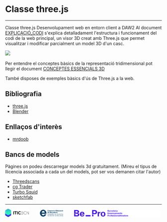 # Classe three.js
---
Classe three.js Desenvolupament web en entorn client a DAW2
Al document [EXPLICACIÓ_CODI](DOCUMENTATION/READMES/EXPLICACIÓ_CODI_MAIN.md) s'explica detalladament l'estructura i funcionament del codi de la web principal, un visor 3D creat amb Three.js que permet visualitzar i modificar parcialment un model 3D d'un casc.

![](./DOCUMENTATION/IMATGES_DOCUMENTACIÓ/IMATGES_WEB/web_base.gif)

Per entendre el conceptes bàsics de la representació tridimensional pot llegir el document [CONCEPTES ESSENCIALS 3D](DOCUMENTATION/READMES/CONCEPTES_ESSENCIALS_3D.md) 

També disposes de exemples bàsics d'ús de Three.js a la web.

## Bibliografia
- [three.js](https://threejs.org/)
- [Blender](https://www.blender.org/)
## Enllaços d'interès
- [mrdoob](https://github.com/mrdoob)

## Bancs de models
Pàgines on podeu descarregar models 3d gratuitament. (Mireu el tipus de llicencia associada a cada un del models, pot ser vos demanen citar l'autor)
- [Threedscans](https://threedscans.com/)
- [cg Trader](https://www.cgtrader.com/)
- [Turbo Squid](https://www.turbosquid.com/)
- [sketchfab](https://sketchfab.com/)




---

<p align="left">
  <img alt="Light" src="./PAGE/IMG/LOGOS/logoITICBCN.png" width="15%">
&nbsp; &nbsp; &nbsp; &nbsp;
  <img alt="Dark" src="./PAGE/IMG/LOGOS/logo_CEB.png" width="15%">
&nbsp; &nbsp; &nbsp; &nbsp;
  <img alt="Dark" src="./PAGE/IMG/LOGOS/footer-logos-white.svg" width="55%">
</p>

*<!--*
*https://threedscans.com/uncategorized/relief-with-bulls-legs/*
*https://threedscans.com/uncategorized/molding-of-the-central-part-of-east-lintel-of-prasat-krahom-depicting-vishnu-narasimha/*
*https://threedscans.com/uncategorized/column-04/*
*https://threedscans.com/lincoln/reconstructed/*
*https://threedscans.com/vienna/eisbaer_und_seehund/*
*-->*